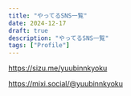 ```yaml
---
title: "やってるSNS一覧"
date: 2024-12-17
draft: true
description: "やってるSNS一覧"
tags: ["Profile"]
---
```


https://sizu.me/yuubinnkyoku

https://mixi.social/@yuubinnkyoku 